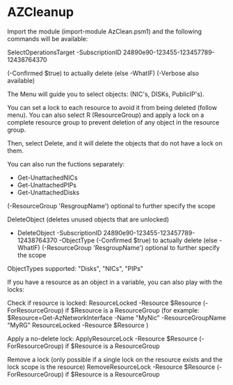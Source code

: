 # AZCleanup

Import the module (import-module AzClean.psm1) and the following commands will be available: 

SelectOperationsTarget -SubscriptionID 24890e90-123455-123457789-12438764370

(-Confirmed $true) to actually delete (else -WhatIF)
(-Verbose also available)

The Menu will guide you to select objects: (NIC's, DISKs, PublicIP's). 

You can set a lock to each resource to avoid it from being deleted (follow menu). You can also select R (ResourceGroup) and apply
a lock on a complete resource group to prevent deletion of any object in the resource group. 

Then, select Delete, and it will delete the objects that do not have a lock on them. 

You can also run the fuctions separately: 
- Get-UnattachedNICs 
- Get-UnattachedPIPs 
- Get-UnattachedDisks

(-ResourceGroup 'ResgroupName') optional to further specify the scope

DeleteObject (deletes unused objects that are unlocked)
- DeleteObject -SubscriptionID 24890e90-123455-123457789-12438764370 -ObjectType <see below>
(-Confirmed $true) to actually delete (else -WhatIF)
(-ResourceGroup 'ResgroupName') optional to further specify the scope

ObjectTypes supported: "Disks", "NICs", "PIPs"

If you have a resource as an object in a variable, you can also play with the locks: 

Check if resource is locked:
ResourceLocked -Resource $Resource
(-ForResourceGroup) if $Resource is a ResourceGroup
(for example: 
   $Resource=Get-AzNetworkInterface -Name "MyNic" -ResourceGroupName "MyRG"
   ResourceLocked -Resource $Resource
)

Apply a no-delete lock:
ApplyResourceLock -Resource $Resource
(-ForResourceGroup) if $Resource is a ResourceGroup

Remove a lock (only possible if a single lock on the resource exists and the lock scope is the resource) 
RemoveResourceLock -Resource $Resource
(-ForResourceGroup) if $Resource is a ResourceGroup
